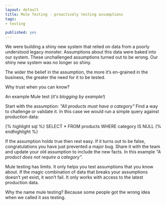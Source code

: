 ```yaml
---
layout: default
title: Mule Testing - proactively testing assumptions
tags:
- testing

published: yes
---
```

We were building a shiny new system that relied on data from a poorly understood legacy monster. Assumptions about this data were baked into our system. These unchallenged assumptions turned out to be wrong. Our shiny new system was no longer so shiny.

The wider the belief in the assumption, the more it’s en-grained in the business, the greater the need for it to be tested.

Why trust when you can know?

An example Mule test (*it's blogging by example!*)

Start with the assumption: *"All products must have a category"*
Find a way to challenge or validate it. In this case we would run a simple query against production data:

{% highlight sql %}
    SELECT * FROM products WHERE category IS NULL
{% endhighlight %}
    

If the assumption holds true then rest easy. If it turns out to be false, congratulations you have just prevented a major bug. Share it with the team and update your old assumption to include the new facts.
In this example *"A product does not require a category"*.

Mule testing has limits. It only helps you test assumptions that you know about. If the magic combination of data that breaks your assumptions doesn’t yet exist, it won’t fail. It only works with access to the latest production data.

Why the name mule testing? Because some people got the wrong idea when we called it ass testing.